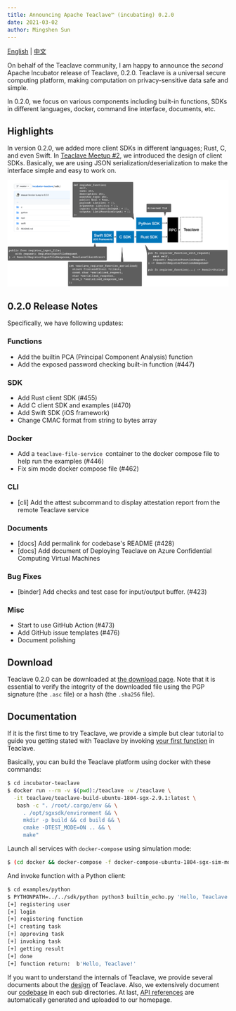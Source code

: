 ```yaml
---
title: Announcing Apache Teaclave™ (incubating) 0.2.0
date: 2021-03-02
author: Mingshen Sun
---
```


[English](/blog/2021-03-01-announcing-teaclave-0-2-0/) | [中文](/blog/2021-03-01-announcing-teaclave-0-2-0-cn/)

On behalf of the Teaclave community, I am happy to announce the *second* Apache
Incubator release of Teaclave, 0.2.0. Teaclave is a universal secure computing
platform, making computation on privacy-sensitive data safe and simple.

In 0.2.0, we focus on various components including built-in functions, SDKs in
different languages, docker, command line interface, documents, etc.

## Highlights

In version 0.2.0, we added more client SDKs in different languages; Rust, C, and
even Swift. In [Teaclave Meetup #2](/blog/2021-02-24-teaclave-meetup-2), we
introduced the design of client SDKs.
Basically, we are using JSON serialization/deserialization to make the interface
simple and easy to work on.

![Teaclave Client SDKs](./img/teaclave-client-sdks.png)

## 0.2.0 Release Notes

Specifically, we have following updates:

### Functions

- Add the builtin PCA (Principal Component Analysis) function
- Add the exposed password checking built-in function (#447)

### SDK

- Add Rust client SDK (#455)
- Add C client SDK and examples (#470)
- Add Swift SDK (iOS framework)
- Change CMAC format from string to bytes array

### Docker

- Add a `teaclave-file-service `container to the docker compose file to help run the examples (#446)
- Fix sim mode docker compose file (#462)

### CLI

- [cli] Add the attest subcommand to display attestation report from the remote Teaclave service

### Documents

- [docs] Add permalink for codebase's README (#428)
- [docs] Add document of Deploying Teaclave on Azure Confidential Computing Virtual Machines

### Bug Fixes

- [binder] Add checks and test case for input/output buffer. (#423)

### Misc

- Start to use GitHub Action (#473)
- Add GitHub issue templates (#476)
- Document polishing

## Download

Teaclave 0.2.0 can be downloaded at [the download page](/download/). Note that 
it is essential to verify the integrity of the downloaded file using the
PGP signature (the `.asc` file) or a hash (the `.sha256` file).

## Documentation

If it is the first time to try Teaclave, we provide a simple but clear tutorial
to guide you getting stated with Teaclave by invoking
[your first function](/docs/my-first-function/) in Teaclave.

Basically, you can build the Teaclave platform using docker with these commands:

```sh
$ cd incubator-teaclave
$ docker run --rm -v $(pwd):/teaclave -w /teaclave \
  -it teaclave/teaclave-build-ubuntu-1804-sgx-2.9.1:latest \
   bash -c ". /root/.cargo/env && \
     . /opt/sgxsdk/environment && \
     mkdir -p build && cd build && \
     cmake -DTEST_MODE=ON .. && \
     make"
```

Launch all services with `docker-compose` using simulation mode:

```sh
$ (cd docker && docker-compose -f docker-compose-ubuntu-1804-sgx-sim-mode.yml up --build)
```

And invoke function with a Python client:

```sh
$ cd examples/python
$ PYTHONPATH=../../sdk/python python3 builtin_echo.py 'Hello, Teaclave!'
[+] registering user
[+] login
[+] registering function
[+] creating task
[+] approving task
[+] invoking task
[+] getting result
[+] done
[+] function return:  b'Hello, Teaclave!'
```

If you want to understand the internals of Teaclave, we provide several
documents about the [design](/docs/#design) of Teaclave. Also, we extensively
document our [codebase](docs/#codebase) in each sub directories. At last, [API references](docs/#api-references)
are automatically generated and uploaded to our homepage.
